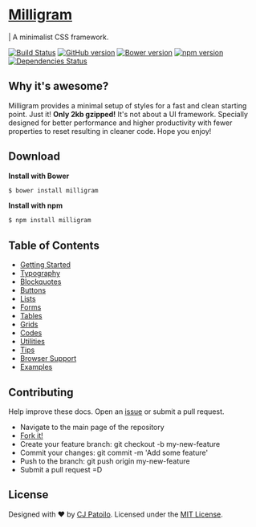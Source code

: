 # [Milligram](http://milligram.github.io)

| A minimalist CSS framework.

[![Build Status](https://travis-ci.org/milligram/milligram.svg?branch=master)](https://travis-ci.org/milligram/milligram)
[![GitHub version](https://badge.fury.io/gh/milligram%2Fmilligram.svg)](https://badge.fury.io/gh/milligram%2Fmilligram)
[![Bower version](https://badge.fury.io/bo/milligram.svg)](https://badge.fury.io/bo/milligram)
[![npm version](https://badge.fury.io/js/milligram.svg)](http://badge.fury.io/js/milligram)
[![Dependencies Status](https://david-dm.org/milligram/milligram.svg)](https://travis-ci.org/milligram/milligram)


## Why it's awesome?

Milligram provides a minimal setup of styles for a fast and clean starting point. Just it! **Only 2kb gzipped!** It's not about a UI framework. Specially designed for better performance and higher productivity with fewer properties to reset resulting in cleaner code. Hope you enjoy!


## Download

**Install with Bower**

```sh
$ bower install milligram
```

**Install with npm**

```sh
$ npm install milligram
```


## Table of Contents

- [Getting Started](http://milligram.github.io/#getting-started)
- [Typography](http://milligram.github.io/#typography)
- [Blockquotes](http://milligram.github.io/#blockquotes)
- [Buttons](http://milligram.github.io/#buttons)
- [Lists](http://milligram.github.io/#lists)
- [Forms](http://milligram.github.io/#forms)
- [Tables](http://milligram.github.io/#tables)
- [Grids](http://milligram.github.io/#grids)
- [Codes](http://milligram.github.io/#codes)
- [Utilities](http://milligram.github.io/#utilities)
- [Tips](http://milligram.github.io/#tips)
- [Browser Support](http://milligram.github.io/#browser-support)
- [Examples](http://milligram.github.io/#examples)


## Contributing

Help improve these docs. Open an [issue](https://github.com/milligram/milligram/issues/new) or submit a pull request.

- Navigate to the main page of the repository
- [Fork it!](https://github.com/milligram/milligram#fork-destination-box)
- Create your feature branch: git checkout -b my-new-feature
- Commit your changes: git commit -m 'Add some feature'
- Push to the branch: git push origin my-new-feature
- Submit a pull request =D


## License

Designed with ♥ by [CJ Patoilo](http://cjpatoilo.com). Licensed under the [MIT License](http://cjpatoilo.mit-license.org).
